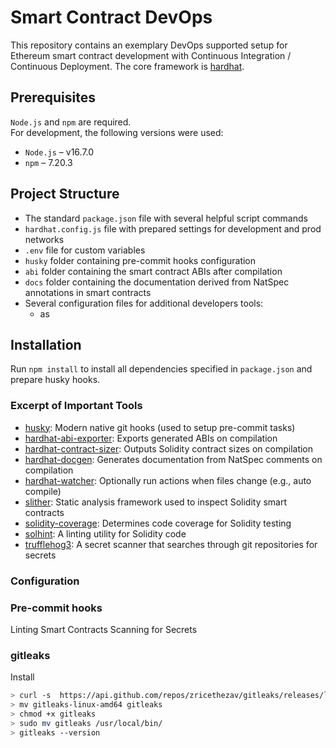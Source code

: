 
# Smart Contract DevOps

This repository contains an exemplary DevOps supported setup for Ethereum smart contract development with Continuous Integration / Continuous Deployment.
The core framework is [hardhat](https://github.com/nomiclabs/hardhat).

## Prerequisites

`Node.js` and `npm` are required.  
For development, the following versions were used:
- `Node.js` – v16.7.0
- `npm` – 7.20.3

## Project Structure

- The standard `package.json` file with several helpful script commands
- `hardhat.config.js` file with prepared settings for development and prod networks
- `.env` file for custom variables
- `husky` folder containing pre-commit hooks configuration
- `abi` folder containing the smart contract ABIs after compilation
- `docs` folder containing the documentation derived from NatSpec annotations in smart contracts
- Several configuration files for additional developers tools:
    - as

## Installation

Run ```npm install``` to install all dependencies specified in `package.json` and prepare husky hooks.

### Excerpt of Important Tools

- [husky](https://github.com/typicode/husky): Modern native git hooks (used to setup pre-commit tasks)
- [hardhat-abi-exporter](https://hardhat.org/plugins/hardhat-abi-exporter.html): Exports generated ABIs on compilation
- [hardhat-contract-sizer](https://hardhat.org/plugins/hardhat-contract-sizer.html): Outputs Solidity contract sizes on compilation
- [hardhat-docgen](https://hardhat.org/plugins/hardhat-docgen.html): Generates documentation from NatSpec comments on compilation
- [hardhat-watcher](https://hardhat.org/plugins/hardhat-watcher.html): Optionally run actions when files change (e.g., auto compile)
- [slither](https://github.com/crytic/slither): Static analysis framework used to inspect Solidity smart contracts
- [solidity-coverage](https://github.com/sc-forks/solidity-coverage): Determines code coverage for Solidity testing
- [solhint](https://github.com/protofire/solhint): A linting utility for Solidity code
- [trufflehog3](https://github.com/feeltheajf/trufflehog3): A secret scanner that searches through git repositories for secrets

### Configuration

### Pre-commit hooks
Linting Smart Contracts
Scanning for Secrets 

### gitleaks
Install
```bash
> curl -s  https://api.github.com/repos/zricethezav/gitleaks/releases/latest |grep browser_download_url  |  cut -d '"' -f 4  | grep '\linux-amd64$'| wget -i -```
> mv gitleaks-linux-amd64 gitleaks
> chmod +x gitleaks
> sudo mv gitleaks /usr/local/bin/
> gitleaks --version
```